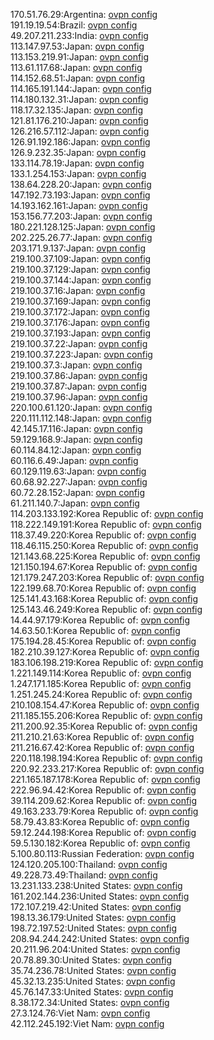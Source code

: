 170.51.76.29:Argentina: [ovpn config](vpn/170_51_76_29.ovpn)  
191.19.19.54:Brazil: [ovpn config](vpn/191_19_19_54.ovpn)  
49.207.211.233:India: [ovpn config](vpn/49_207_211_233.ovpn)  
113.147.97.53:Japan: [ovpn config](vpn/113_147_97_53.ovpn)  
113.153.219.91:Japan: [ovpn config](vpn/113_153_219_91.ovpn)  
113.61.117.68:Japan: [ovpn config](vpn/113_61_117_68.ovpn)  
114.152.68.51:Japan: [ovpn config](vpn/114_152_68_51.ovpn)  
114.165.191.144:Japan: [ovpn config](vpn/114_165_191_144.ovpn)  
114.180.132.31:Japan: [ovpn config](vpn/114_180_132_31.ovpn)  
118.17.32.135:Japan: [ovpn config](vpn/118_17_32_135.ovpn)  
121.81.176.210:Japan: [ovpn config](vpn/121_81_176_210.ovpn)  
126.216.57.112:Japan: [ovpn config](vpn/126_216_57_112.ovpn)  
126.91.192.186:Japan: [ovpn config](vpn/126_91_192_186.ovpn)  
126.9.232.35:Japan: [ovpn config](vpn/126_9_232_35.ovpn)  
133.114.78.19:Japan: [ovpn config](vpn/133_114_78_19.ovpn)  
133.1.254.153:Japan: [ovpn config](vpn/133_1_254_153.ovpn)  
138.64.228.20:Japan: [ovpn config](vpn/138_64_228_20.ovpn)  
147.192.73.193:Japan: [ovpn config](vpn/147_192_73_193.ovpn)  
14.193.162.161:Japan: [ovpn config](vpn/14_193_162_161.ovpn)  
153.156.77.203:Japan: [ovpn config](vpn/153_156_77_203.ovpn)  
180.221.128.125:Japan: [ovpn config](vpn/180_221_128_125.ovpn)  
202.225.26.77:Japan: [ovpn config](vpn/202_225_26_77.ovpn)  
203.171.9.137:Japan: [ovpn config](vpn/203_171_9_137.ovpn)  
219.100.37.109:Japan: [ovpn config](vpn/219_100_37_109.ovpn)  
219.100.37.129:Japan: [ovpn config](vpn/219_100_37_129.ovpn)  
219.100.37.144:Japan: [ovpn config](vpn/219_100_37_144.ovpn)  
219.100.37.16:Japan: [ovpn config](vpn/219_100_37_16.ovpn)  
219.100.37.169:Japan: [ovpn config](vpn/219_100_37_169.ovpn)  
219.100.37.172:Japan: [ovpn config](vpn/219_100_37_172.ovpn)  
219.100.37.176:Japan: [ovpn config](vpn/219_100_37_176.ovpn)  
219.100.37.193:Japan: [ovpn config](vpn/219_100_37_193.ovpn)  
219.100.37.22:Japan: [ovpn config](vpn/219_100_37_22.ovpn)  
219.100.37.223:Japan: [ovpn config](vpn/219_100_37_223.ovpn)  
219.100.37.3:Japan: [ovpn config](vpn/219_100_37_3.ovpn)  
219.100.37.86:Japan: [ovpn config](vpn/219_100_37_86.ovpn)  
219.100.37.87:Japan: [ovpn config](vpn/219_100_37_87.ovpn)  
219.100.37.96:Japan: [ovpn config](vpn/219_100_37_96.ovpn)  
220.100.61.120:Japan: [ovpn config](vpn/220_100_61_120.ovpn)  
220.111.112.148:Japan: [ovpn config](vpn/220_111_112_148.ovpn)  
42.145.17.116:Japan: [ovpn config](vpn/42_145_17_116.ovpn)  
59.129.168.9:Japan: [ovpn config](vpn/59_129_168_9.ovpn)  
60.114.84.12:Japan: [ovpn config](vpn/60_114_84_12.ovpn)  
60.116.6.49:Japan: [ovpn config](vpn/60_116_6_49.ovpn)  
60.129.119.63:Japan: [ovpn config](vpn/60_129_119_63.ovpn)  
60.68.92.227:Japan: [ovpn config](vpn/60_68_92_227.ovpn)  
60.72.28.152:Japan: [ovpn config](vpn/60_72_28_152.ovpn)  
61.211.140.7:Japan: [ovpn config](vpn/61_211_140_7.ovpn)  
114.203.133.192:Korea Republic of: [ovpn config](vpn/114_203_133_192.ovpn)  
118.222.149.191:Korea Republic of: [ovpn config](vpn/118_222_149_191.ovpn)  
118.37.49.220:Korea Republic of: [ovpn config](vpn/118_37_49_220.ovpn)  
118.46.115.250:Korea Republic of: [ovpn config](vpn/118_46_115_250.ovpn)  
121.143.68.225:Korea Republic of: [ovpn config](vpn/121_143_68_225.ovpn)  
121.150.194.67:Korea Republic of: [ovpn config](vpn/121_150_194_67.ovpn)  
121.179.247.203:Korea Republic of: [ovpn config](vpn/121_179_247_203.ovpn)  
122.199.68.70:Korea Republic of: [ovpn config](vpn/122_199_68_70.ovpn)  
125.141.43.168:Korea Republic of: [ovpn config](vpn/125_141_43_168.ovpn)  
125.143.46.249:Korea Republic of: [ovpn config](vpn/125_143_46_249.ovpn)  
14.44.97.179:Korea Republic of: [ovpn config](vpn/14_44_97_179.ovpn)  
14.63.50.1:Korea Republic of: [ovpn config](vpn/14_63_50_1.ovpn)  
175.194.28.45:Korea Republic of: [ovpn config](vpn/175_194_28_45.ovpn)  
182.210.39.127:Korea Republic of: [ovpn config](vpn/182_210_39_127.ovpn)  
183.106.198.219:Korea Republic of: [ovpn config](vpn/183_106_198_219.ovpn)  
1.221.149.114:Korea Republic of: [ovpn config](vpn/1_221_149_114.ovpn)  
1.247.171.185:Korea Republic of: [ovpn config](vpn/1_247_171_185.ovpn)  
1.251.245.24:Korea Republic of: [ovpn config](vpn/1_251_245_24.ovpn)  
210.108.154.47:Korea Republic of: [ovpn config](vpn/210_108_154_47.ovpn)  
211.185.155.206:Korea Republic of: [ovpn config](vpn/211_185_155_206.ovpn)  
211.200.92.35:Korea Republic of: [ovpn config](vpn/211_200_92_35.ovpn)  
211.210.21.63:Korea Republic of: [ovpn config](vpn/211_210_21_63.ovpn)  
211.216.67.42:Korea Republic of: [ovpn config](vpn/211_216_67_42.ovpn)  
220.118.198.194:Korea Republic of: [ovpn config](vpn/220_118_198_194.ovpn)  
220.92.233.217:Korea Republic of: [ovpn config](vpn/220_92_233_217.ovpn)  
221.165.187.178:Korea Republic of: [ovpn config](vpn/221_165_187_178.ovpn)  
222.96.94.42:Korea Republic of: [ovpn config](vpn/222_96_94_42.ovpn)  
39.114.209.62:Korea Republic of: [ovpn config](vpn/39_114_209_62.ovpn)  
49.163.233.79:Korea Republic of: [ovpn config](vpn/49_163_233_79.ovpn)  
58.79.43.83:Korea Republic of: [ovpn config](vpn/58_79_43_83.ovpn)  
59.12.244.198:Korea Republic of: [ovpn config](vpn/59_12_244_198.ovpn)  
59.5.130.182:Korea Republic of: [ovpn config](vpn/59_5_130_182.ovpn)  
5.100.80.113:Russian Federation: [ovpn config](vpn/5_100_80_113.ovpn)  
124.120.205.100:Thailand: [ovpn config](vpn/124_120_205_100.ovpn)  
49.228.73.49:Thailand: [ovpn config](vpn/49_228_73_49.ovpn)  
13.231.133.238:United States: [ovpn config](vpn/13_231_133_238.ovpn)  
161.202.144.236:United States: [ovpn config](vpn/161_202_144_236.ovpn)  
172.107.219.42:United States: [ovpn config](vpn/172_107_219_42.ovpn)  
198.13.36.179:United States: [ovpn config](vpn/198_13_36_179.ovpn)  
198.72.197.52:United States: [ovpn config](vpn/198_72_197_52.ovpn)  
208.94.244.242:United States: [ovpn config](vpn/208_94_244_242.ovpn)  
20.211.96.204:United States: [ovpn config](vpn/20_211_96_204.ovpn)  
20.78.89.30:United States: [ovpn config](vpn/20_78_89_30.ovpn)  
35.74.236.78:United States: [ovpn config](vpn/35_74_236_78.ovpn)  
45.32.13.235:United States: [ovpn config](vpn/45_32_13_235.ovpn)  
45.76.147.33:United States: [ovpn config](vpn/45_76_147_33.ovpn)  
8.38.172.34:United States: [ovpn config](vpn/8_38_172_34.ovpn)  
27.3.124.76:Viet Nam: [ovpn config](vpn/27_3_124_76.ovpn)  
42.112.245.192:Viet Nam: [ovpn config](vpn/42_112_245_192.ovpn)  
